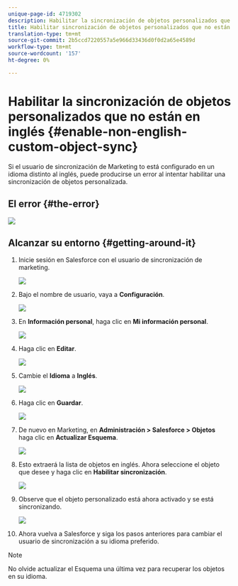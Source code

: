 ```yaml
---
unique-page-id: 4719302
description: Habilitar la sincronización de objetos personalizados que no están en inglés - Documentos de marketing - Documentación del producto
title: Habilitar sincronización de objetos personalizados que no están en inglés
translation-type: tm+mt
source-git-commit: 2b5ccd7220557a5e966d33436d0f0d2a65e4589d
workflow-type: tm+mt
source-wordcount: '157'
ht-degree: 0%

---
```



# Habilitar la sincronización de objetos personalizados que no están en inglés {#enable-non-english-custom-object-sync}

Si el usuario de sincronización de Marketing to está configurado en un idioma distinto al inglés, puede producirse un error al intentar habilitar una sincronización de objetos personalizada.

## El error {#the-error}

![](assets/image2014-12-10-13-3a17-3a51.png)

## Alcanzar su entorno {#getting-around-it}

1. Inicie sesión en Salesforce con el usuario de sincronización de marketing.

   ![](assets/image2014-12-10-13-3a18-3a1.png)

1. Bajo el nombre de usuario, vaya a **Configuración**.

   ![](assets/image2014-12-10-13-3a18-3a11.png)

1. En **Información personal**, haga clic en **Mi información personal**.

   ![](assets/image2014-12-10-13-3a18-3a22.png)

1. Haga clic en **Editar**.

   ![](assets/image2014-12-10-13-3a18-3a32.png)

1. Cambie el **Idioma** a **Inglés**.

   ![](assets/image2014-12-10-13-3a18-3a45.png)

1. Haga clic en **Guardar**.

   ![](assets/image2014-12-10-13-3a18-3a55.png)

1. De nuevo en Marketing, en **Administración > Salesforce > Objetos** haga clic en **Actualizar Esquema**.

   ![](assets/image2014-12-10-13-3a19-3a6.png)

1. Esto extraerá la lista de objetos en inglés. Ahora seleccione el objeto que desee y haga clic en **Habilitar sincronización**.

   ![](assets/image2014-12-10-13-3a19-3a16.png)

1. Observe que el objeto personalizado está ahora activado y se está sincronizando.

   ![](assets/image2014-12-10-13-3a19-3a26.png)

1. Ahora vuelva a Salesforce y siga los pasos anteriores para cambiar el usuario de sincronización a su idioma preferido.

>[!NOTE]
>
>No olvide actualizar el Esquema una última vez para recuperar los objetos en su idioma.
